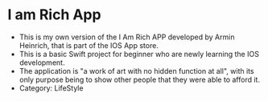 # I am Rich App

* This is my own version of the I Am Rich APP developed by Armin Heinrich, that is part of the IOS App store.
* This is a basic Swift project for beginner who are newly learning the IOS development.
* The application is "a work of art with no hidden function at all", with its only purpose being to show other people that they were able to afford it.
* Category: LifeStyle
